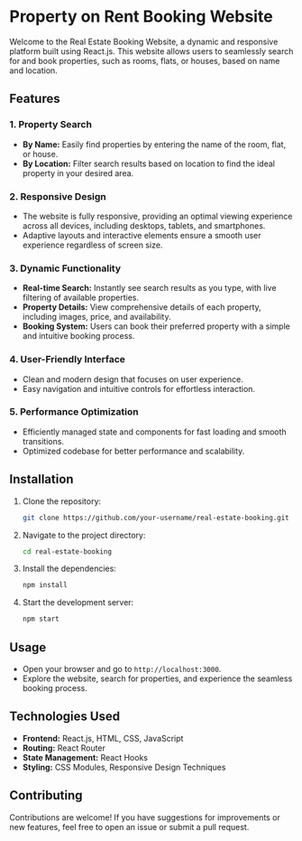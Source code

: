 # Property on Rent Booking Website

Welcome to the Real Estate Booking Website, a dynamic and responsive platform built using React.js. This website allows users to seamlessly search for and book properties, such as rooms, flats, or houses, based on name and location.

## Features

### 1. **Property Search**
   - **By Name:** Easily find properties by entering the name of the room, flat, or house.
   - **By Location:** Filter search results based on location to find the ideal property in your desired area.

### 2. **Responsive Design**
   - The website is fully responsive, providing an optimal viewing experience across all devices, including desktops, tablets, and smartphones.
   - Adaptive layouts and interactive elements ensure a smooth user experience regardless of screen size.

### 3. **Dynamic Functionality**
   - **Real-time Search:** Instantly see search results as you type, with live filtering of available properties.
   - **Property Details:** View comprehensive details of each property, including images, price, and availability.
   - **Booking System:** Users can book their preferred property with a simple and intuitive booking process.

### 4. **User-Friendly Interface**
   - Clean and modern design that focuses on user experience.
   - Easy navigation and intuitive controls for effortless interaction.

### 5. **Performance Optimization**
   - Efficiently managed state and components for fast loading and smooth transitions.
   - Optimized codebase for better performance and scalability.

## Installation

1. Clone the repository:
   ```bash
   git clone https://github.com/your-username/real-estate-booking.git
   ```
2. Navigate to the project directory:
   ```bash
   cd real-estate-booking
   ```
3. Install the dependencies:
   ```bash
   npm install
   ```
4. Start the development server:
   ```bash
   npm start
   ```

## Usage

- Open your browser and go to `http://localhost:3000`.
- Explore the website, search for properties, and experience the seamless booking process.

## Technologies Used

- **Frontend:** React.js, HTML, CSS, JavaScript
- **Routing:** React Router
- **State Management:** React Hooks
- **Styling:** CSS Modules, Responsive Design Techniques

## Contributing

Contributions are welcome! If you have suggestions for improvements or new features, feel free to open an issue or submit a pull request.
